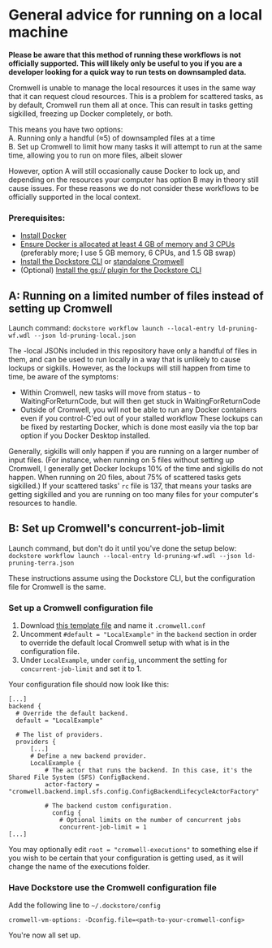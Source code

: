# General advice for running on a local machine
**Please be aware that this method of running these workflows is not officially supported. This will likely only be useful to you if you are a developer looking for a quick way to run tests on downsampled data.**

Cromwell is unable to manage the local resources it uses in the same way that it can request cloud resources. This is a problem for scattered tasks, as by default, Cromwell run them all at once. This can result in tasks getting sigkilled, freezing up Docker completely, or both.

This means you have two options:  
A. Running only a handful (≈5) of downsampled files at a time  
B. Set up Cromwell to limit how many tasks it will attempt to run at the same time, allowing you to run on more files, albeit slower  

However, option A will still occasionally cause Docker to lock up, and depending on the resources your computer has option B may in theory still cause issues. For these reasons we do not consider these workflows to be officially supported in the local context.

### Prerequisites:
* [Install Docker](https://docs.docker.com/get-docker/)
* [Ensure Docker is allocated at least 4 GB of memory and 3 CPUs](https://docs.docker.com/docker-for-mac/#resources) (preferably more; I use 5 GB memory, 6 CPUs, and 1.5 GB swap)
* [Install the Dockstore CLI](https://dockstore.org/quick-start) or [standalone Cromwell](https://github.com/broadinstitute/cromwell/releases/tag/63)
* (Optional) [Install the gs:// plugin for the Dockstore CLI](https://github.com/dockstore/gs-plugin)

## A: Running on a limited number of files instead of setting up Cromwell
Launch command: `dockstore workflow launch --local-entry ld-pruning-wf.wdl --json ld-pruning-local.json`

The -local JSONs included in this repository have only a handful of files in them, and can be used to run locally in a way that is unlikely to cause lockups or sigkills. However, as the lockups will still happen from time to time, be aware of the symptoms:
* Within Cromwell, new tasks will move from status - to WaitingForReturnCode, but will then get stuck in WaitingForReturnCode
* Outside of Cromwell, you will not be able to run any Docker containers even if you control-C'ed out of your stalled workflow
These lockups can be fixed by restarting Docker, which is done most easily via the top bar option if you Docker Desktop installed.

Generally, sigkills will only happen if you are running on a larger number of input files. (For instance, when running on 5 files without setting up Cromwell, I generally get Docker lockups 10% of the time and sigkills do not happen. When running on 20 files, about 75% of scattered tasks gets sigkilled.) If your scattered tasks' `rc` file is 137, that means your tasks are getting sigkilled and you are running on too many files for your computer's resources to handle.

## B: Set up Cromwell's concurrent-job-limit
Launch command, but don't do it until you've done the setup below: `dockstore workflow launch --local-entry ld-pruning-wf.wdl --json ld-pruning-terra.json`

These instructions assume using the Dockstore CLI, but the configuration file for Cromwell is the same.

### Set up a Cromwell configuration file
1. Download [this template file](https://github.com/broadinstitute/cromwell/blob/develop/cromwell.example.backends/cromwell.examples.conf) and name it `.cromwell.conf`
2. Uncomment `#default = "LocalExample"` in the `backend` section in order to override the default local Cromwell setup with what is in the configuration file.
3. Under `LocalExample`, under `config`, uncomment the setting for `concurrent-job-limit` and set it to 1.  

Your configuration file should now look like this:
```
[...]
backend {
  # Override the default backend.
  default = "LocalExample"

  # The list of providers.
  providers {
	  [...]
	  # Define a new backend provider.
	  LocalExample {
	  	  # The actor that runs the backend. In this case, it's the Shared File System (SFS) ConfigBackend.
	  	  actor-factory = "cromwell.backend.impl.sfs.config.ConfigBackendLifecycleActorFactory"
	  	  
		  # The backend custom configuration.
	        config {
	  	  	  # Optional limits on the number of concurrent jobs
	  	  	  concurrent-job-limit = 1
[...]
```
You may optionally edit `root = "cromwell-executions"` to something else if you wish to be certain that your configuration is getting used, as it will change the name of the executions folder.

### Have Dockstore use the Cromwell configuration file
Add the following line to `~/.dockstore/config`

`cromwell-vm-options: -Dconfig.file=<path-to-your-cromwell-config>`

You're now all set up.
